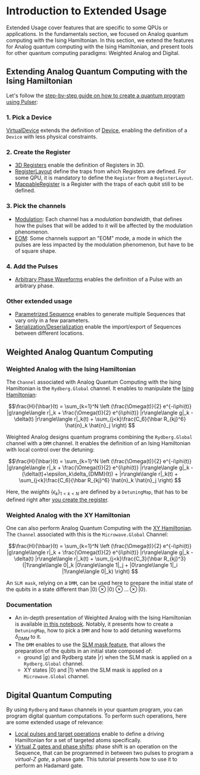 # Introduction to Extended Usage

Extended Usage cover features that are specific to some QPUs or applications. In the fundamentals section, we focused on Analog quantum computing with the Ising Hamiltonian. In this section, we extend the features for Analog quantum computing with the Ising Hamiltonian, and present tools for other quantum computing paradigms: Weighted Analog and Digital. 

## Extending Analog Quantum Computing with the Ising Hamiltonian

Let's follow the [step-by-step guide on how to create a quantum program using Pulser](./programming.md#writing-a-pulser-program):

### 1. Pick a Device

[VirtualDevice](./tutorials/virtual_devices.nblink) extends the definition of [Device](./hardware.ipynb), enabling the definition of a `Device` with less physical constraints.

### 2. Create the Register

- [3D Registers](./apidoc/core/pulser.Register3D) enable the definition of Registers in 3D.
- [RegisterLayout](./tutorials/reg_layouts.nblink) define the traps from which Registers are defined. For some QPU, it is mandatory to define the `Register` from a `RegisterLayout`. 
- [MappableRegister](./tutorials/reg_layouts.nblink) is a Register with the traps of each qubit still to be defined.

### 3. Pick the channels

- [Modulation](./tutorials/output_mod_eom.nblink): Each channel has a _modulation bandwidth_, that defines how the pulses that will be added to it will be affected by the modulation phenomenon.
- [EOM](./tutorials/output_mod_eom.nblink): Some channels support an "EOM" mode, a mode in which the pulses are less impacted by the modulation phenomenon, but have to be of square shape.

### 4. Add the Pulses

- [Arbitrary Phase Waveforms](./apidoc/core/pulser.Pulse) enables the definition of a Pulse with an arbitrary phase.

### Other extended usage

- [Parametrized Sequence](./tutorials/paramseqs.nblink) enables to generate multiple Sequences that vary only in a few parameters.
- [Serialization/Deserialization](./tutorials/serialization.nblink) enable the import/export of Sequences between different locations.

## Weighted Analog Quantum Computing

### Weighted Analog with the Ising Hamiltonian

The `Channel` associated with Analog Quantum Computing with the Ising Hamiltonian is the `Rydberg.Global` channel. It enables to manipulate the [Ising Hamiltonian](./programming.md#ising-hamiltonian):

$$\frac{H}{\hbar}(t) = \sum_{k=1}^N \left (\frac{\Omega(t)}{2} e^{-i\phi(t)} |g\rangle\langle r|_k + \frac{\Omega(t)}{2} e^{i\phi(t)} |r\rangle\langle g|_k - \delta(t) |r\rangle\langle r|_k(t) + \sum_{j<k}\frac{C_6}{\hbar R_{kj}^6} \hat{n}_k \hat{n}_j \right)
$$

Weighted Analog designs quantum programs combining the `Rydberg.Global` channel with a `DMM` channel. It enables the definition of an Ising Hamiltonian with local control over the detuning:

$$\frac{H}{\hbar}(t) = \sum_{k=1}^N \left (\frac{\Omega(t)}{2} e^{-i\phi(t)} |g\rangle\langle r|_k + \frac{\Omega(t)}{2} e^{i\phi(t)} |r\rangle\langle g|_k - (\delta(t)+\epsilon_k\delta_{DMM}(t)) + |r\rangle\langle r|_k(t) + \sum_{j<k}\frac{C_6}{\hbar R_{kj}^6} \hat{n}_k \hat{n}_j \right)
$$

Here, the _weights_ $\{\epsilon_k\}_{1\lt k\lt N}$ are defined by a `DetuningMap`, that has to be defined right after [you create the register](./programming.md#2-create-the-register).

### Weighted Analog with the XY Hamiltonian

One can also perform Analog Quantum Computing with the [XY Hamiltonian](./programming.md#xy-hamiltonian). The `Channel` associated with this is the `Microwave.Global` Channel:

$$\frac{H}{\hbar}(t) = \sum_{k=1}^N \left (\frac{\Omega(t)}{2} e^{-i\phi(t)} |g\rangle\langle r|_k + \frac{\Omega(t)}{2} e^{i\phi(t)} |r\rangle\langle g|_k - \delta(t) |r\rangle\langle r|_k(t) + \sum_{j<k}\frac{C_3}{\hbar R_{kj}^3} (|1\rangle\langle 0|_k |0\rangle\langle 1|_j + |0\rangle\langle 1|_i |1\rangle\langle 0|_k) \right)
$$

An `SLM mask`, relying on a `DMM`, can be used here to prepare the initial state of the qubits in a state different than $\left|0\right>\otimes \left|0\right> \otimes ... \otimes \left|0\right>$.

### Documentation

- An in-depth presentation of Weighted Analog with the Ising Hamiltonian is available [in this notebook](./tutorials/dmm.nblink). Notably, it presents how to create a `DetuningMap`, how to pick a `DMM` and how to add detuning waveforms $\delta_{DMM}$ to it. 
- The `DMM` enables to use the [SLM mask feature](./tutorials/slm_mask.nblink), that allows the preparation of the qubits in an initial state composed of:
    - ground $\left|g\right>$ and Rydberg state $\left|r\right>$ when the SLM mask is applied on a `Rydberg.Global` channel.
    - XY states $\left|0\right>$ and $\left|1\right>$ when the SLM mask is applied on a `Microwave.Global` channel.

## Digital Quantum Computing

By using `Rydberg` and `Raman` channels in your quantum program, you can program digital quantum computations. To perform such operations, here are some extended usage of relevance:
- [Local pulses and target operations](./tutorials/phase_shifts_vz_gates.nblink) enable to define a driving Hamiltonian for a set of targeted atoms specifically.
- [Virtual Z gates and phase shifts](./tutorials/phase_shifts_vz_gates.nblink): phase shift is an operation on the Sequence, that can be programmed in between two pulses to program a _virtual-Z gate_, a phase gate. This tutorial presents how to use it to perform an Hadamard gate.
